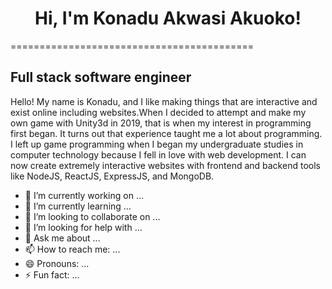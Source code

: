 <h1 align="center">Hi, I'm Konadu Akwasi Akuoko!</h1>
==========================================

Full stack software engineer
-----------------------------------------------------

Hello! My name is Konadu, and I like making things that are interactive and exist online including websites.When I decided to attempt and make my own game with Unity3d in 2019, that is when my interest in programming first began. It turns out that experience taught me a lot about programming. I left up game programming when I began my undergraduate studies in computer technology because I fell in love with web development. I can now create extremely interactive websites with frontend and backend tools like NodeJS, ReactJS, ExpressJS, and MongoDB.




- 🔭 I’m currently working on ...
- 🌱 I’m currently learning ...
- 👯 I’m looking to collaborate on ...
- 🤔 I’m looking for help with ...
- 💬 Ask me about ...
- 📫 How to reach me: ...
- 😄 Pronouns: ...
- ⚡ Fun fact: ...

